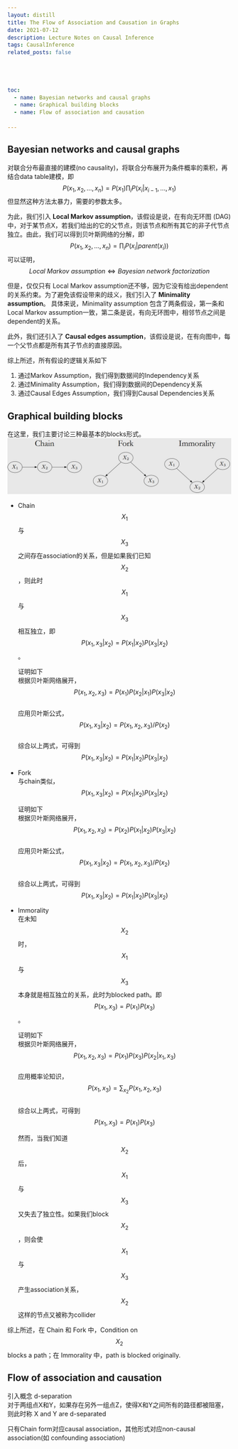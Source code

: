 ```yaml
---
layout: distill
title: The Flow of Association and Causation in Graphs
date: 2021-07-12
description: Lecture Notes on Causal Inference
tags: CausalInference
related_posts: false




toc:
  - name: Bayesian networks and causal graphs
  - name: Graphical building blocks
  - name: Flow of association and causation

---
```



## Bayesian networks and causal graphs

对联合分布最直接的建模(no causality)，将联合分布展开为条件概率的乘积，再结合data table建模，即
$$P(x_1,x_2,...,x_n) = P(x_1)\prod_iP(x_i\vert x_{i-1},...,x_1)$$
但显然这种方法太暴力，需要的参数太多。

为此，我们引入 **Local Markov assumption**，该假设是说，在有向无环图 (DAG)中，对于某节点X，若我们给出的它的父节点，则该节点和所有其它的非子代节点独立。由此，我们可以得到贝叶斯网络的分解，即
$$P(x_1,x_2,...,x_n) = \prod_iP(x_i\vert parent(x_i))$$
可以证明，$$Local\ Markov\ assumption \Longleftrightarrow Bayesian\ network\  factorization$$

但是，仅仅只有 Local Markov assumption还不够，因为它没有给出dependent的关系约束。为了避免该假设带来的歧义，我们引入了 **Minimality assumption**。 具体来说，Minimality assumption 包含了两条假设，第一条和Local Markov assumption一致，第二条是说，有向无环图中，相邻节点之间是dependent的关系。

此外，我们还引入了 **Causal edges assumption**，该假设是说，在有向图中，每一个父节点都是所有其子节点的直接原因。

综上所述，所有假设的逻辑关系如下
1. 通过Markov Assumption，我们得到数据间的Independency关系
2. 通过Minimality Assumption，我们得到数据间的Dependency关系
3. 通过Causal Edges Assumption，我们得到Causal Dependencies关系


## Graphical building blocks
在这里，我们主要讨论三种最基本的blocks形式。  
![](/assets/img/ICI_lec3_1.JPG "三种blocks类型")

* Chain  
  $$X_1$$与$$X_3$$之间存在association的关系，但是如果我们已知$$X_2$$，则此时$$X_1$$与$$X_3$$相互独立，即$$P(x_1, x_3 \vert x_2) = P(x_1 \vert x_2) P(x_3 \vert x_2)$$。
  
  证明如下  
  根据贝叶斯网络展开，$$P(x_1,x_2,x_3) = P(x_1)P(x_2 \vert x_1)P(x_3 \vert x_2)$$  
  应用贝叶斯公式，$$P(x_1, x_3 \vert x_2) = P(x_1, x_2, x_3)/P(x_2)$$  
  综合以上两式，可得到 $$P(x_1, x_3 \vert x_2) = P(x_1 \vert x_2) P(x_3 \vert x_2)$$

* Fork  
  与chain类似，$$P(x_1, x_3 \vert x_2) = P(x_1 \vert x_2) P(x_3 \vert x_2)$$

  证明如下  
  根据贝叶斯网络展开，$$P(x_1,x_2,x_3) = P(x_2)P(x_1 \vert x_2)P(x_3 \vert x_2)$$  
  应用贝叶斯公式，$$P(x_1, x_3 \vert x_2) = P(x_1, x_2, x_3)/P(x_2)$$  
  综合以上两式，可得到 $$P(x_1, x_3 \vert x_2) = P(x_1 \vert x_2) P(x_3 \vert x_2)$$  

* Immorality  
  在未知$$X_2$$时，$$X_1$$与$$X_3$$本身就是相互独立的关系，此时为blocked path。即 $$P(x_1,x_3) = P(x_1)P(x_3)$$。

  证明如下  
  根据贝叶斯网络展开，$$P(x_1,x_2,x_3) = P(x_1)P(x_3)P(x_2 \vert x_1,x_3)$$  
  应用概率论知识，$$P(x_1, x_3) = \sum_{x_2}P(x_1,x_2,x_3)$$  
  综合以上两式，可得到 $$P(x_1, x_3) = P(x_1)P(x_3)$$
  

  然而，当我们知道$$X_2$$后，$$X_1$$与$$X_3$$又失去了独立性。如果我们block $$X_2$$，则会使$$X_1$$与$$X_3$$产生association关系，$$X_2$$这样的节点又被称为collider


综上所述，在 Chain 和 Fork 中，Condition on $$X_2$$ blocks a path；在 Immorality 中，path is blocked originally.


## Flow of association and causation
引入概念 d-separation  
对于两组点X和Y，如果存在另外一组点Z，使得X和Y之间所有的路径都被阻塞，则此时称 X and Y are d-separated  

只有Chain form对应causal association，其他形式对应non-causal association(如 confounding association)




